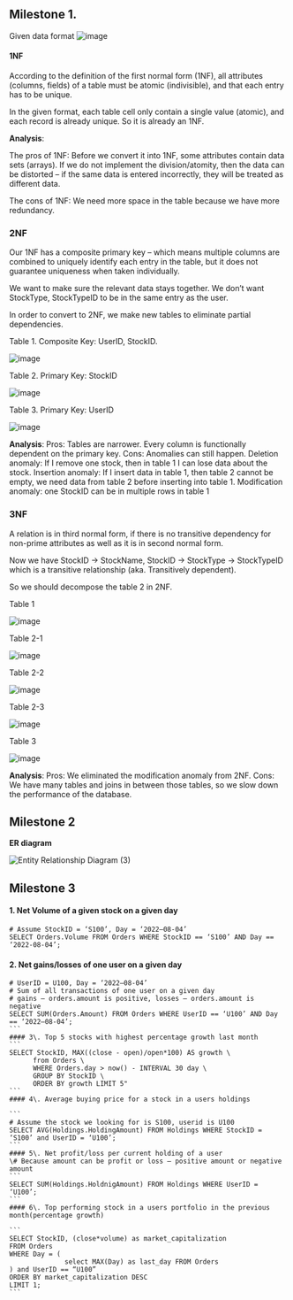 ## Milestone 1.

Given data format
![image](https://user-images.githubusercontent.com/110180090/182682035-e5f76cd4-560c-4684-8c05-3a2a49aa0a29.png)


#### 1NF

According to the definition of the first normal form (1NF), all attributes (columns, fields) of a table must be atomic (indivisible), and that each entry has to be unique.

In the given format, each table cell only contain a single value (atomic), and each record is already unique. So it is already an 1NF.

**Analysis**:

The pros of 1NF:
Before we convert it into 1NF, some attributes contain data sets (arrays).
If we do not implement the division/atomity, then the data can be distorted – if the same data is entered incorrectly, they will be treated as different data.

The cons of 1NF:
We need more space in the table because we have more redundancy.

### 2NF

Our 1NF has a composite primary key – which means multiple columns are combined to uniquely identify each entry in the table, but it does not guarantee uniqueness when taken individually. 

We want to make sure the relevant data stays together. We don’t want StockType, StockTypeID to be in the same entry as the user.

In order to convert to 2NF, we make new tables to eliminate partial dependencies.

Table 1. Composite Key: UserID, StockID.

![image](https://user-images.githubusercontent.com/110180090/182850843-5e6f5150-b16f-45b5-87f3-b6d47d9c53a1.png)

Table 2. Primary Key: StockID

![image](https://user-images.githubusercontent.com/110180090/182682206-8bad45a1-431d-4414-a754-3e2d6fe6818a.png)

Table 3. Primary Key: UserID

![image](https://user-images.githubusercontent.com/110180090/182850945-050de130-c633-439e-8af0-006a82e2e706.png)


**Analysis**:
Pros: Tables are narrower. Every column is functionally dependent on the primary key.
Cons: Anomalies can still happen. 
Deletion anomaly: If I remove one stock, then in table 1 I can lose data about the stock.
Insertion anomaly: If I insert data in table 1, then table 2 cannot be empty, we need data from table 2 before inserting into table 1.
Modification anomaly: one StockID can be in multiple rows in table 1

### 3NF

A relation is in third normal form, if there is no transitive dependency for non-prime attributes as well as it is in second normal form.

Now we have StockID -> StockName, StockID -> StockType -> StockTypeID which is a transitive relationship (aka. Transitively dependent).

So we should decompose the table 2 in 2NF.

Table 1

![image](https://user-images.githubusercontent.com/110180090/182850945-050de130-c633-439e-8af0-006a82e2e706.png)


Table 2-1

![image](https://user-images.githubusercontent.com/110180090/182682375-8d100440-08cf-491c-834b-e302848dd9b4.png)

Table 2-2

![image](https://user-images.githubusercontent.com/110180090/182682444-a236de0d-c668-49b1-8f6a-018491967975.png)

Table 2-3

![image](https://user-images.githubusercontent.com/110180090/182682514-816429df-f589-4540-bff9-d3377567506d.png)

Table 3

![image](https://user-images.githubusercontent.com/110180090/182850843-5e6f5150-b16f-45b5-87f3-b6d47d9c53a1.png)


**Analysis**:
Pros: We eliminated the modification anomaly from 2NF.
Cons: We have many tables and joins in between those tables, so we slow down the performance of the database.


## Milestone 2

**ER diagram**

![Entity Relationship Diagram (3)](https://user-images.githubusercontent.com/110180090/182854513-06c599b6-5135-4598-8ce9-615fe646aad8.jpg)

## Milestone 3


#### 1\. Net Volume of a given stock on a given day
```
# Assume StockID = ‘S100’, Day = ‘2022–08-04’
SELECT Orders.Volume FROM Orders WHERE StockID == ‘S100’ AND Day == ‘2022-08-04’;
```

#### 2\. Net gains/losses of one user on a given day
````
# UserID = U100, Day = ‘2022–08-04’
# Sum of all transactions of one user on a given day
# gains – orders.amount is positive, losses – orders.amount is negative
SELECT SUM(Orders.Amount) FROM Orders WHERE UserID == ‘U100’ AND Day == ‘2022–08-04’;
```
#### 3\. Top 5 stocks with highest percentage growth last month
```
SELECT StockID, MAX((close - open)/open*100) AS growth \
      from Orders \
      WHERE Orders.day > now() - INTERVAL 30 day \
      GROUP BY StockID \
      ORDER BY growth LIMIT 5"
```
#### 4\. Average buying price for a stock in a users holdings

```
# Assume the stock we looking for is S100, userid is U100
SELECT AVG(Holdings.HoldingAmount) FROM Holdings WHERE StockID = ‘S100’ and UserID = ‘U100’;
```
#### 5\. Net profit/loss per current holding of a user
\# Because amount can be profit or loss — positive amount or negative amount
```
SELECT SUM(Holdings.HoldnigAmount) FROM Holdings WHERE UserID = ‘U100’;
```
#### 6\. Top performing stock in a users portfolio in the previous month(percentage growth)

```
SELECT StockID, (close*volume) as market_capitalization
FROM Orders
WHERE Day = (
              select MAX(Day) as last_day FROM Orders
) and UserID == “U100”
ORDER BY market_capitalization DESC
LIMIT 1;
```
